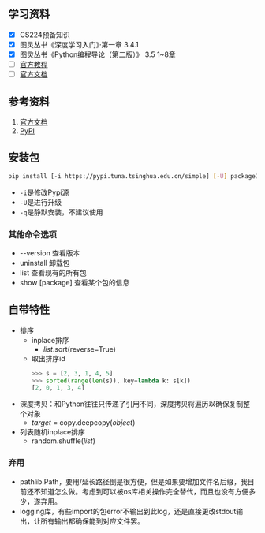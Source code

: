 ## 学习资料
- [x] CS224预备知识
- [x] 图灵丛书《深度学习入门》·第一章 3.4.1
- [x] 图灵丛书《Python编程导论（第二版）》 3.5  1~8章
- [ ] [官方教程](https://docs.python.org/zh-cn/3.7/tutorial/index.html)
- [ ] [官方文档](https://docs.python.org/zh-cn/3.7/)

## 参考资料
1. [官方文档](https://docs.python.org/zh-cn/3.7/)
2. [PyPI](https://pypi.org/)

## 安装包
```bash
pip install [-i https://pypi.tuna.tsinghua.edu.cn/simple] [-U] package1 [package2 ...]
```
* ```-i```是修改Pypi源
* ```-U```是进行升级
* ```-q```是静默安装，不建议使用
### 其他命令选项
* --version 查看版本
* uninstall 卸载包
* list 查看现有的所有包
* show [package] 查看某个包的信息

## 自带特性
* 排序
	* inplace排序
		* *list*.sort(reverse=True)
	* 取出排序id
        ```python
		>>> s = [2, 3, 1, 4, 5]
        >>> sorted(range(len(s)), key=lambda k: s[k])
        [2, 0, 1, 3, 4]
        ```
* 深度拷贝：和Python往往只传递了引用不同，深度拷贝将遍历以确保复制整个对象
    * *target* = copy.deepcopy(*object*)
* 列表随机inplace排序
    * random.shuffle(*list*)
### 弃用
* pathlib.Path，要用/延长路径倒是很方便，但是如果要增加文件名后缀，我目前还不知道怎么做。考虑到可以被os库相关操作完全替代，而且也没有方便多少，遂弃用。
* logging库，有些import的包error不输出到此log，还是直接更改stdout输出，让所有输出都确保能到对应文件罢。
